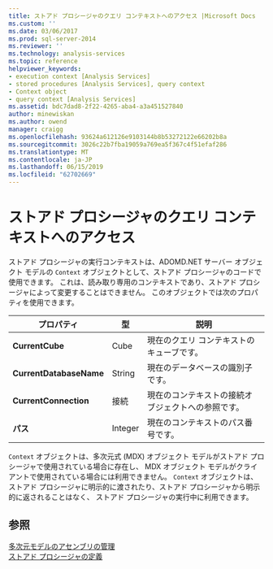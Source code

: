 ```yaml
---
title: ストアド プロシージャのクエリ コンテキストへのアクセス |Microsoft Docs
ms.custom: ''
ms.date: 03/06/2017
ms.prod: sql-server-2014
ms.reviewer: ''
ms.technology: analysis-services
ms.topic: reference
helpviewer_keywords:
- execution context [Analysis Services]
- stored procedures [Analysis Services], query context
- Context object
- query context [Analysis Services]
ms.assetid: bdc7dad8-2f22-4265-aba4-a3a451527840
author: minewiskan
ms.author: owend
manager: craigg
ms.openlocfilehash: 93624a612126e9103144b8b53272122e66202b8a
ms.sourcegitcommit: 3026c22b7fba19059a769ea5f367c4f51efaf286
ms.translationtype: MT
ms.contentlocale: ja-JP
ms.lasthandoff: 06/15/2019
ms.locfileid: "62702669"
---
```

# <a name="accessing-query-context-in-stored-procedures"></a>ストアド プロシージャのクエリ コンテキストへのアクセス
  ストアド プロシージャの実行コンテキストは、ADOMD.NET サーバー オブジェクト モデルの `Context` オブジェクトとして、ストアド プロシージャのコードで使用できます。 これは、読み取り専用のコンテキストであり、ストアド プロシージャによって変更することはできません。 このオブジェクトでは次のプロパティを使用できます。  
  
|プロパティ|型|説明|  
|--------------|----------|-----------------|  
|**CurrentCube**|Cube|現在のクエリ コンテキストのキューブです。|  
|**CurrentDatabaseName**|String|現在のデータベースの識別子です。|  
|**CurrentConnection**|接続|現在のコンテキストの接続オブジェクトへの参照です。|  
|**パス**|Integer|現在のコンテキストのパス番号です。|  
  
 `Context` オブジェクトは、多次元式 (MDX) オブジェクト モデルがストアド プロシージャで使用されている場合に存在し、 MDX オブジェクト モデルがクライアントで使用されている場合には利用できません。 `Context` オブジェクトは、ストアド プロシージャに明示的に渡されたり、ストアド プロシージャから明示的に返されることはなく、 ストアド プロシージャの実行中に利用できます。  
  
## <a name="see-also"></a>参照  
 [多次元モデルのアセンブリの管理](../multidimensional-models/multidimensional-model-assemblies-management.md)   
 [ストアド プロシージャの定義](../multidimensional-models-extending-olap-stored-procedures/defining-stored-procedures.md)  
  
  
